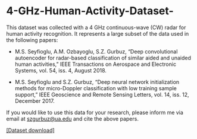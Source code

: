 # 4-GHz-Human-Activity-Dataset-

This dataset was collected with a 4 GHz continuous-wave (CW) radar for human activity recognition.  It represents a large subset of the data used in the following papers:

* M.S. Seyfioglu, A.M. Ozbayoglu, S.Z. Gurbuz, “Deep convolutional autoencoder for radar-based classification of similar aided and unaided human activities,” IEEE Transactions on Aerospace and Electronic Systems, vol. 54, iss. 4, August 2018. 

* M.S. Seyfioglu and S.Z. Gurbuz, “Deep neural network initialization methods for micro-Doppler classification with low training sample support,” IEEE Geoscience and Remote Sensing Letters, vol. 14, iss. 12, December 2017.

If you would like to use this data for your research, please inform me via email at szgurbuz@ua.edu and cite the above papers.

[[Dataset download]](https://drive.google.com/file/d/1skXKNrQrTi1ddZVNUaUxAg3b1tlrSYoL/view?usp=sharing)

